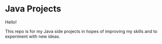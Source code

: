 # Java Projects

Hello! 

This repo is for my Java side projects in hopes of improving my skills and to experiment with new ideas.
